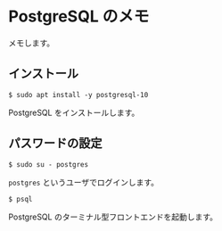 # PostgreSQL のメモ

メモします。

## インストール

```
$ sudo apt install -y postgresql-10
```

PostgreSQL をインストールします。

## パスワードの設定

```
$ sudo su - postgres
```

`postgres` というユーザでログインします。

```
$ psql 
```

PostgreSQL のターミナル型フロントエンドを起動します。
